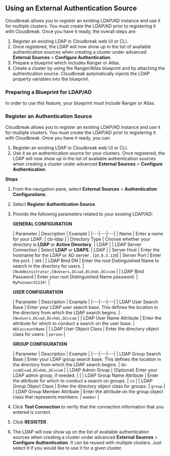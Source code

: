 ## Using an External Authentication Source

Cloudbreak allows you to register an existing LDAP/AD instance and use it for multiple clusters. You must create the LDAP/AD prior to registering it with Cloudbreak. Once you have it ready, the overall steps are:
   
1. Register an existing LDAP in Cloudbreak web UI or CLI.  
1. Once registered, the LDAP will now show up in the list of available authentication sources when creating a cluster under advanced **External Sources** > **Configure Authentication**.  
1. Prepare a blueprint which includes Ranger or Atlas.
1. Create a cluster by using the Ranger/Atlas blueprint and by attaching the authentication source. Cloudbreak automatically injects the LDAP property variables into the blueprint. 


### Preparing a Blueprint for LDAP/AD 

In order to use this feature, your blueprint must include Ranger or Atlas. 


### Register an Authentication Source 

Cloudbreak allows you to register an existing LDAP/AD instance and use it for multiple clusters. You must create the LDAP/AD prior to registering it with Cloudbreak. Once you have it ready, you can:

1. Register an existing LDAP in Cloudbreak web UI or CLI.  
2. Use it as an authentication source for your clusters. Once registered, the LDAP will now show up in the list of available authentication sources when creating a cluster under advanced **External Sources** > **Configure Authentication**.   

**Steps**

1. From the navigation pane, select **External Sources** > **Authentication Configurations**.  
2. Select **Register Authentication Source**.     
3. Provide the following parameters related to your existing LDAP/AD: 
    
    **GENERAL CONFIGURATION**

    | Parameter | Description | Example |
|---|---|---|
| Name |  Enter a name for your LDAP. | cb-ldap |
| Directory Type | Choose whether your directory is **LDAP** or **Active Directory**. | LDAP |
| LDAP Server Connection | Select **LDAP** or **LDAPS**. | LDAP |
| Server Host | Enter the hostname for the LDAP or AD server . |`10.0.3.128`|
| Server Port | Enter the port. | `389` |
| LDAP Bind DN | Enter the root Distinguished Name to search in the directory for users. | `CN=Administrator,CN=Users,DC=ad,DC=hdc,DC=com`   |
| LDAP Bind Password | Enter your root Distinguished Name password.  | `MyPassword1234!` |

    **USER CONFIGURATION**

    | Parameter | Description | Example |
|---|---|---|
| LDAP User Search Base | Enter your LDAP user search base. This defines the location in the directory from which the LDAP search begins. | `CN=Users,DC=ad,DC=hdc,DC=com`  |
| LDAP User Name Attribute | Enter the attribute for which to conduct a search on the user base.  | `HDCaccountName` |
| LDAP User Object Class | Enter the directory object class for users. | `person` |

    **GROUP CONFIGURATION**

    | Parameter | Description | Example |
|---|---|---|
| LDAP Group Search Base | Enter your LDAP group search base. This defines the location in the directory from which the LDAP search begins. | `OU-scoDC=ad,DC=hdc,DC=com`  |
| LDAP Admin Group | (Optional) Enter your LDAP admin group, if needed. |  |
| LDAP Group Name Attribute | Enter the attribute for which to conduct a search on groups.  | `cn` |
| LDAP Group Object Class | Enter the directory object class for groups. | `group`  |
| LDAP Group Member Attribute | Enter the attribute on the group object class that represents members. | `member` |

5. Click **Test Connection** to verify that the connection information that you entered is correct.
 
6. Click **REGISTER**. 

7. The LDAP will now show up on the list of available authentication sources when creating a cluster under advanced **External Sources** > **Configure Authentication**. It can be reused with multiple clusters. Just select it if you would like to use it for a given cluster.     





